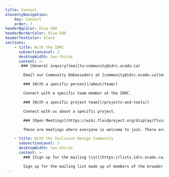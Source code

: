 ```yaml
---
title: Connect
eleventyNavigation:
    key: Connect
    order: 7
headerBgColor: blue-200
headerBorderColor: blue-500
headerTextColor: black
sections:
    - title: With the IDRC
      subsectionLevel: 3
      desktopWidth: two-thirds
      content: >-
       ### [General inquiry](mailto:community@idrc.ocadu.ca)

        Email our Community Embassadors at [community@idrc.ocadu.ca](mailto:community@idrc.ocadu.ca).

        ### [With a specific person](/about/team/)

        Connect with a specific team member at the IDRC.

        ### [With a specific project team](/projects-and-tools/)

        Connect with us about a specific project.

        ### [Open Meetings](https://wiki.fluidproject.org/display/fluid/Community+workshops+and+design+crits)

        These are meetings where everyone is welcome to join. There are two types – community workshops, and design crits.

    - title: With the Inclusive Design Community
      subsectionLevel: 3
      desktopWidth: two-thirds
      content: >-
        ### [Sign up for the mailing list](https://lists.idrc.ocadu.ca/mailman/listinfo/community)

        Sign up for the mailing list made up of members of the broader inclusive design community.
---
```

